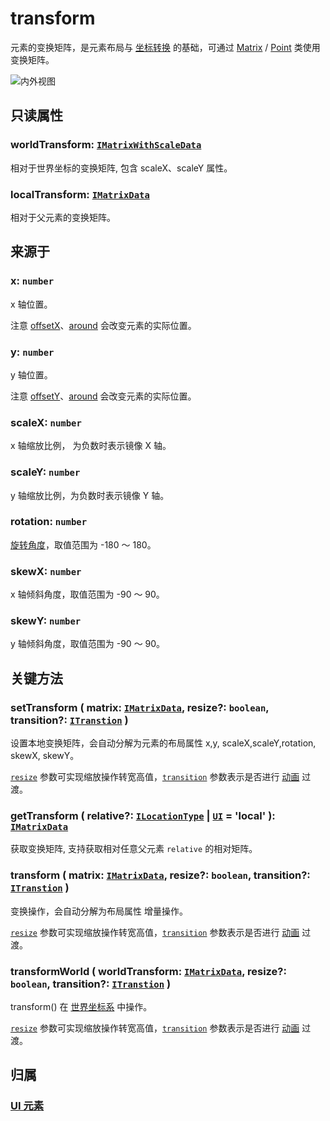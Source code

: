 <script setup>
import Case from '/component/Case.vue'
</script>

# transform

元素的变换矩阵，是元素布局与 [坐标转换](./point/) 的基础，可通过 [Matrix](/reference/math/Matrix.md) / [Point](/reference/math/Point.md) 类使用变换矩阵。

![内外视图](/svg/outer-inner.svg)

## 只读属性

### worldTransform: [`IMatrixWithScaleData`](/api/interfaces/IMatrixWithScaleData.md)

相对于世界坐标的变换矩阵, 包含 scaleX、scaleY 属性。

### localTransform: [`IMatrixData`](/api/interfaces/IMatrixData.md)

相对于父元素的变换矩阵。

## 来源于

### x: `number`

x 轴位置。

注意 [offsetX](/reference/UI/offset.md)、[around](/reference/UI/around.md) 会改变元素的实际位置。

### y: `number`

y 轴位置。

注意 [offsetY](/reference/UI/offset.md)、[around](/reference/UI/around.md) 会改变元素的实际位置。

### scaleX: `number`

x 轴缩放比例， 为负数时表示镜像 X 轴。

### scaleY: `number`

y 轴缩放比例，为负数时表示镜像 Y 轴。

### rotation: `number`

[旋转角度](../interface/math/Math.md#rotation)，取值范围为 -180 ～ 180。

### skewX: `number`

x 轴倾斜角度，取值范围为 -90 ～ 90。

### skewY: `number`

y 轴倾斜角度，取值范围为 -90 ～ 90。

## 关键方法

### setTransform ( matrix: [`IMatrixData`](/api/interfaces/IMatrixData.md), resize?: `boolean`, transition?: [`ITranstion`](/reference/UI/transition.md#transition-itranstion) )

设置本地变换矩阵，会自动分解为元素的布局属性 x,y, scaleX,scaleY,rotation, skewX, skewY。

[`resize`](/reference/UI/resize.md) 参数可实现缩放操作转宽高值，[`transition`](/reference/UI/transition.md#transition-itranstion) 参数表示是否进行 [动画](/guide/plugin/animate.md) 过渡。

### getTransform ( relative?: [`ILocationType`](/api/modules.md#ilocationtype) | [`UI`](/reference/display/UI.md) = 'local' ): [`IMatrixData`](/api/interfaces/IMatrixData.md)

获取变换矩阵, 支持获取相对任意父元素 `relative` 的相对矩阵。

### transform ( matrix: [`IMatrixData`](/api/interfaces/IMatrixData.md), resize?: `boolean`, transition?: [`ITranstion`](/reference/UI/transition.md#transition-itranstion) )

变换操作，会自动分解为布局属性 <badge>增量操作</badge>。

[`resize`](/reference/UI/resize.md) 参数可实现缩放操作转宽高值，[`transition`](/reference/UI/transition.md#transition-itranstion) 参数表示是否进行 [动画](/guide/plugin/animate.md) 过渡。

### transformWorld ( worldTransform: [`IMatrixData`](/api/interfaces/IMatrixData.md), resize?: `boolean`, transition?: [`ITranstion`](/reference/UI/transition.md#transition-itranstion) )

transform() 在 [世界坐标系](/guide/advanced/coordinate.md#world-世界坐标系) 中操作。

[`resize`](/reference/UI/resize.md) 参数可实现缩放操作转宽高值，[`transition`](/reference/UI/transition.md#transition-itranstion) 参数表示是否进行 [动画](/guide/plugin/animate.md) 过渡。

## 归属

### [UI 元素](/reference/display/UI.md)
